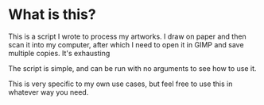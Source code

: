 # What is this?
This is a script I wrote to process my artworks. I draw on paper and then scan it into my computer, after which I need to open it in GIMP and save multiple copies. It's exhausting

The script is simple, and can be run with no arguments to see how to use it.

This is very specific to my own use cases, but feel free to use this in whatever way you need.